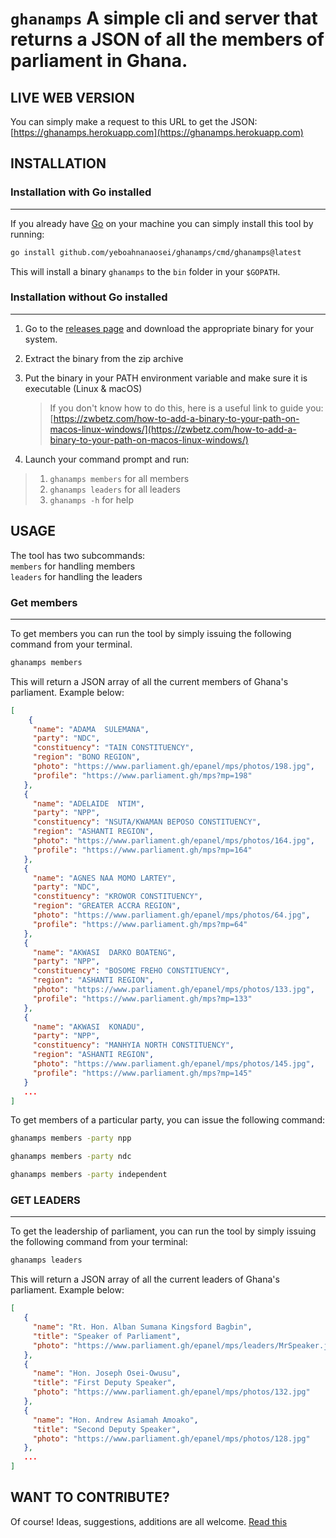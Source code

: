 # `ghanamps` A simple cli and server that returns a JSON of all the members of parliament in Ghana.

## LIVE WEB VERSION
You can simply make a request to this URL to get the JSON:  
[https://ghanamps.herokuapp.com](https://ghanamps.herokuapp.com)  


## INSTALLATION
### Installation with Go installed
---
If you already have [Go](https://go.dev/) on your machine you can simply install this tool by running: 
```bash
go install github.com/yeboahnanaosei/ghanamps/cmd/ghanamps@latest
```
This will install a binary `ghanamps` to the `bin` folder in your `$GOPATH`.  

### Installation without Go installed
---
1. Go to the [releases page](https://github.com/yeboahnanaosei/ghanamps/releases) and download the appropriate binary for your system.
1. Extract the binary from the zip archive
1. Put the binary in your PATH environment variable and make sure it is executable (Linux & macOS)
    > If you don't know how to do this, here is a useful link to guide you: [https://zwbetz.com/how-to-add-a-binary-to-your-path-on-macos-linux-windows/](https://zwbetz.com/how-to-add-a-binary-to-your-path-on-macos-linux-windows/)  

4. Launch your command prompt and run:
> 1. `ghanamps members` for all members
> 2. `ghanamps leaders` for all leaders
> 3. `ghanamps -h` for help


## USAGE
The tool has two subcommands:  
`members` for handling members  
`leaders` for handling the leaders
### Get members
---
To get members you can run the tool by simply issuing the following command from your terminal.
```bash
ghanamps members
```
This will return a JSON array of all the current members of Ghana's parliament. Example below:
```json
[
    {
     "name": "ADAMA  SULEMANA",
     "party": "NDC",
     "constituency": "TAIN CONSTITUENCY",
     "region": "BONO REGION",
     "photo": "https://www.parliament.gh/epanel/mps/photos/198.jpg",
     "profile": "https://www.parliament.gh/mps?mp=198"
   },
   {
     "name": "ADELAIDE  NTIM",
     "party": "NPP",
     "constituency": "NSUTA/KWAMAN BEPOSO CONSTITUENCY",
     "region": "ASHANTI REGION",
     "photo": "https://www.parliament.gh/epanel/mps/photos/164.jpg",
     "profile": "https://www.parliament.gh/mps?mp=164"
   },
   {
     "name": "AGNES NAA MOMO LARTEY",
     "party": "NDC",
     "constituency": "KROWOR CONSTITUENCY",
     "region": "GREATER ACCRA REGION",
     "photo": "https://www.parliament.gh/epanel/mps/photos/64.jpg",
     "profile": "https://www.parliament.gh/mps?mp=64"
   },
   {
     "name": "AKWASI  DARKO BOATENG",
     "party": "NPP",
     "constituency": "BOSOME FREHO CONSTITUENCY",
     "region": "ASHANTI REGION",
     "photo": "https://www.parliament.gh/epanel/mps/photos/133.jpg",
     "profile": "https://www.parliament.gh/mps?mp=133"
   },
   {
     "name": "AKWASI  KONADU",
     "party": "NPP",
     "constituency": "MANHYIA NORTH CONSTITUENCY",
     "region": "ASHANTI REGION",
     "photo": "https://www.parliament.gh/epanel/mps/photos/145.jpg",
     "profile": "https://www.parliament.gh/mps?mp=145"
   }
   ...
]
```

To get members of a particular party, you can issue the following command:
```bash
ghanamps members -party npp
```

```bash
ghanamps members -party ndc
```

```bash
ghanamps members -party independent
```

### GET LEADERS
---
To get the leadership of parliament, you can run the tool by simply issuing the following command from your terminal:
```bash
ghanamps leaders
```
This will return a JSON array of all the current leaders of Ghana's parliament. Example below:
```json
[
   {
     "name": "Rt. Hon. Alban Sumana Kingsford Bagbin",
     "title": "Speaker of Parliament",
     "photo": "https://www.parliament.gh/epanel/mps/leaders/MrSpeaker.jpg"
   },
   {
     "name": "Hon. Joseph Osei-Owusu",
     "title": "First Deputy Speaker",
     "photo": "https://www.parliament.gh/epanel/mps/photos/132.jpg"
   },
   {
     "name": "Hon. Andrew Asiamah Amoako",
     "title": "Second Deputy Speaker",
     "photo": "https://www.parliament.gh/epanel/mps/photos/128.jpg"
   },
   ...
]
```

## WANT TO CONTRIBUTE?
Of course! Ideas, suggestions, additions are all welcome. [Read this](https://github.com/yeboahnanaosei/ghanamps/blob/master/CONTRIBUTING.md)
